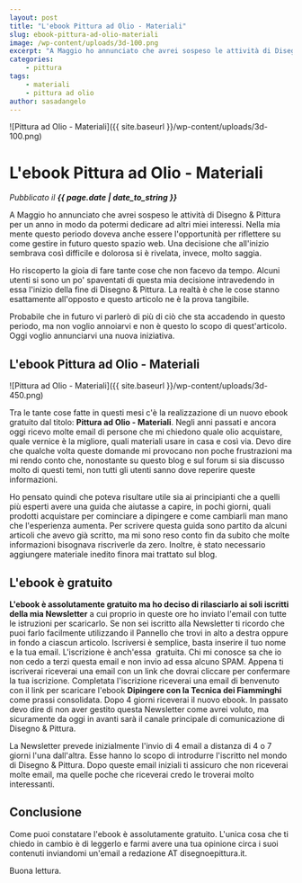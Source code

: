 ```yaml
---
layout: post
title: "L'ebook Pittura ad Olio - Materiali"
slug: ebook-pittura-ad-olio-materiali
image: /wp-content/uploads/3d-100.png
excerpt: "A Maggio ho annunciato che avrei sospeso le attività di Disegno &amp; Pittura per un anno in modo da potermi dedicare ad altri miei interessi. Nella mia"
categories:
    - pittura
tags:
    - materiali
    - pittura ad olio
author: sasadangelo
---
```


![Pittura ad Olio - Materiali]({{ site.baseurl }}/wp-content/uploads/3d-100.png)

# L'ebook Pittura ad Olio - Materiali
_Pubblicato il **{{ page.date | date_to_string }}**_

A Maggio ho annunciato che avrei sospeso le attività di Disegno & Pittura per un anno in modo da potermi dedicare ad altri miei interessi. Nella mia mente questo periodo doveva anche essere l'opportunità per riflettere su come gestire in futuro questo spazio web. Una decisione che all'inizio sembrava così difficile e dolorosa si è rivelata, invece, molto saggia.

Ho riscoperto la gioia di fare tante cose che non facevo da tempo. Alcuni utenti si sono un po' spaventati di questa mia decisione intravedendo in essa l'inizio della fine di Disegno & Pittura. La realtà è che le cose stanno esattamente all'opposto e questo articolo ne è la prova tangibile.

Probabile che in futuro vi parlerò di più di ciò che sta accadendo in questo periodo, ma non voglio annoiarvi e non è questo lo scopo di quest'articolo. Oggi voglio annunciarvi una nuova iniziativa.

## L'ebook Pittura ad Olio - Materiali

![Pittura ad Olio - Materiali]({{ site.baseurl }}/wp-content/uploads/3d-450.png)

Tra le tante cose fatte in questi mesi c'è la realizzazione di un nuovo ebook gratuito dal titolo: **Pittura ad Olio - Materiali**. Negli anni passati e ancora oggi ricevo molte email di persone che mi chiedono quale olio acquistare, quale vernice è la migliore, quali materiali usare in casa e così via. Devo dire che qualche volta queste domande mi provocano non poche frustrazioni ma mi rendo conto che, nonostante su questo blog e sul forum si sia discusso molto di questi temi, non tutti gli utenti sanno dove reperire queste informazioni.

Ho pensato quindi che poteva risultare utile sia ai principianti che a quelli più esperti avere una guida che aiutasse a capire, in pochi giorni, quali prodotti acquistare per cominciare a dipingere e come cambiarli man mano che l'esperienza aumenta. Per scrivere questa guida sono partito da alcuni articoli che avevo già scritto, ma mi sono reso conto fin da subito che molte informazioni bisognava riscriverle da zero. Inoltre, è stato necessario aggiungere materiale inedito finora mai trattato sul blog.

## L'ebook è gratuito

**L'ebook è assolutamente gratuito ma ho deciso di rilasciarlo ai soli iscritti della mia Newsletter** a cui proprio in queste ore ho inviato l'email con tutte le istruzioni per scaricarlo. Se non sei iscritto alla Newsletter ti ricordo che puoi farlo facilmente utilizzando il Pannello che trovi in alto a destra oppure in fondo a ciascun articolo. Iscriversi è semplice, basta inserire il tuo nome e la tua email. L'iscrizione è anch'essa  gratuita. Chi mi conosce sa che io non cedo a terzi questa email e non invio ad essa alcuno SPAM. Appena ti iscriverai riceverai una email con un link che dovrai cliccare per confermare la tua iscrizione. Completata l'iscrizione riceverai una email di benvenuto con il link per scaricare l'ebook **Dipingere con la Tecnica dei Fiamminghi** come prassi consolidata. Dopo 4 giorni riceverai il nuovo ebook. In passato devo dire di non aver gestito questa Newsletter come avrei voluto, ma sicuramente da oggi in avanti sarà il canale principale di comunicazione di Disegno & Pittura.

La Newsletter prevede inizialmente l'invio di 4 email a distanza di 4 o 7 giorni l'una dall'altra. Esse hanno lo scopo di introdurre l'iscritto nel mondo di Disegno & Pittura. Dopo queste email iniziali ti assicuro che non riceverai molte email, ma quelle poche che riceverai credo le troverai molto interessanti.

## Conclusione

Come puoi constatare l'ebook è assolutamente gratuito. L'unica cosa che ti chiedo in cambio è di leggerlo e farmi avere una tua opinione circa i suoi contenuti inviandomi un'email a redazione AT disegnoepittura.it.

Buona lettura.
